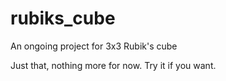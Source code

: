 # rubiks_cube
An ongoing project for 3x3 Rubik's cube

Just that, nothing more for now. Try it if you want.
